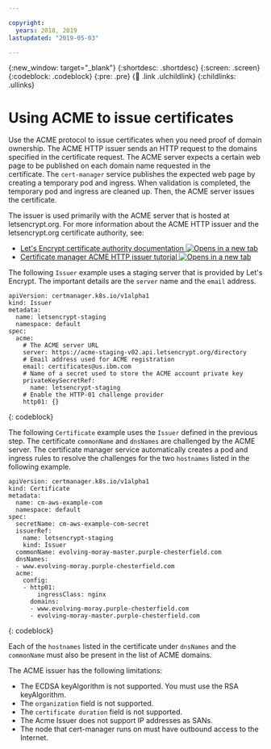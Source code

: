 ```yaml
---

copyright:
  years: 2018, 2019
lastupdated: "2019-05-03"

---
```


{:new_window: target="_blank"}
{:shortdesc: .shortdesc}
{:screen: .screen}
{:codeblock: .codeblock}
{:pre: .pre}
{:child: .link .ulchildlink}
{:childlinks: .ullinks}


# Using ACME to issue certificates

Use the ACME protocol to issue certificates when you need proof of domain ownership. The ACME HTTP issuer sends an HTTP request to the domains specified in the certificate request. The ACME server expects a certain web page to be published on each domain name requested in the certificate. The `cert-manager` service publishes the expected web page by creating a temporary pod and ingress. When validation is completed, the temporary pod and ingress are cleaned up. Then, the ACME server issues the certificate.

The issuer is used primarily with the ACME server that is hosted at letsencrypt.org. For more information about the ACME HTTP issuer and the letsencrypt.org certificate authority, see:
* [Let's Encrypt certificate authority documentation ![Opens in a new tab](../images/icons/launch-glyph.svg "Opens in a new tab")](https://letsencrypt.org/docs/)
* [Certificate manager ACME HTTP issuer tutorial ![Opens in a new tab](../images/icons/launch-glyph.svg "Opens in a new tab")](https://docs.cert-manager.io/en/latest/tutorials/acme/http-validation.html)

The following `Issuer` example uses a staging server that is provided by Let's Encrypt. The important details are the `server` name and the `email` address.
```
apiVersion: certmanager.k8s.io/v1alpha1
kind: Issuer
metadata:
  name: letsencrypt-staging
  namespace: default
spec:
  acme:
    # The ACME server URL
    server: https://acme-staging-v02.api.letsencrypt.org/directory
    # Email address used for ACME registration
    email: certificates@us.ibm.com
    # Name of a secret used to store the ACME account private key
    privateKeySecretRef:
      name: letsencrypt-staging
    # Enable the HTTP-01 challenge provider
    http01: {}
```
{: codeblock}

The following `Certificate` example uses the `Issuer` defined in the previous step. The certificate `commonName` and `dnsNames` are challenged by the ACME server. The certificate manager service automatically creates a pod and ingress rules to resolve the challenges for the two `hostnames` listed in the following example.
```
apiVersion: certmanager.k8s.io/v1alpha1
kind: Certificate
metadata:
  name: cm-aws-example-com
  namespace: default
spec:
  secretName: cm-aws-example-com-secret
  issuerRef:
    name: letsencrypt-staging
    kind: Issuer
  commonName: evolving-moray-master.purple-chesterfield.com
  dnsNames:
  - www.evolving-moray.purple-chesterfield.com
  acme:
    config:
    - http01:
        ingressClass: nginx
      domains:
      - www.evolving-moray.purple-chesterfield.com
      - evolving-moray-master.purple-chesterfield.com
```
{: codeblock}  

Each of the `hostnames` listed in the certificate under `dnsNames` and the `commonName` must also be present in the list of ACME domains.

The ACME issuer has the following limitations:
* The ECDSA keyAlgorithm is not supported. You must use the RSA keyAlgorithm.
* The `organization` field is not supported.
* The `certificate duration` field is not supported.
* The Acme Issuer does not support IP addresses as SANs.
* The node that cert-manager runs on must have outbound access to the Internet.

